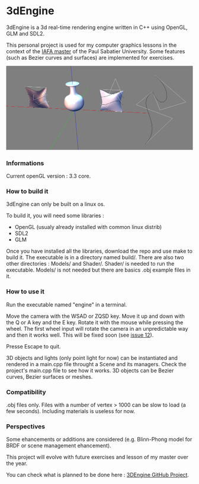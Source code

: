 # 3dEngine

3dEngine is a 3d real-time rendering engine written in C++ using OpenGL, GLM and SDL2.

This personal project is used for my computer graphics lessons in the context of the [IAFA master](https://www.univ-tlse3.fr/decouvrir-nos-diplomes/master-parcours-intelligence-artificielle-fondements-et-applications-iafa) of the Paul Sabatier University. Some features (such as Bezier curves and surfaces) are implemented for exercises.

![render](/render.png)

### Informations

Current openGL version : 3.3 core.

### How to build it

3dEngine can only be built on a linux os.

To build it, you will need some libraries :

- OpenGL (usualy already installed with common linux distrib)
- SDL2
- GLM

Once you have installed all the libraries, download the repo and use make to build it. The executable is in a directory named build/. There are also two other directories : Models/ and Shader/. Shader/ is needed to run the executable. Models/ is not needed but there are basics .obj example files in it.

### How to use it

Run the executable named "engine" in a terminal.

Move the camera with the WSAD or ZQSD key. Move it up and down with the Q or A key and the E key.
Rotate it with the mouse while pressing the wheel. The first wheel input will rotate the camera in an unpredictable way and then it works well. This will be fixed soon (see [issue 12](https://github.com/grandch/3dEngine/issues/12)).

Presse Escape to quit.

3D objects and lights (only point light for now) can be instantiated and rendered in a main.cpp file throught a Scene and its managers. Check the project's main.cpp file to see how it works.
3D objects can be Bezier curves, Bezier surfaces or meshes.

### Compatibility

.obj files only. Files with a number of vertex > 1000 can be slow to load (a few seconds).
Including materials is useless for now.

### Perspectives

Some ehancements or additions are considered (e.g. Blinn-Phong model for BRDF or scene management ehancement).

This project will evolve with future exercises and lesson of my master over the year.

You can check what is planned to be done here : [3DEngine GitHub Project](https://github.com/users/grandch/projects/2/views/1).
